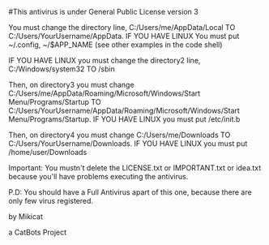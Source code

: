 #This antivirus is under General Public License version 3 

You must change the directory line, C:/Users/me/AppData/Local TO C:/Users/YourUsername/AppData. 
IF YOU HAVE LINUX You must put ~/.config, ~/$APP_NAME (see other examples in the code shell)

IF YOU HAVE LINUX you must change the directory2 line, C:/Windows/system32 TO /sbin

Then, on directory3 you must change C:/Users/me/AppData/Roaming/Microsoft/Windows/Start Menu/Programs/Startup 
TO C:/Users/YourUsername/AppData/Roaming/Microsoft/Windows/Start Menu/Programs/Startup.
IF YOU HAVE LINUX you must put /etc/init.b 

Then, on directory4 you must change C:/Users/me/Downloads TO C:/Users/YourUsername/Downloads.
IF YOU HAVE LINUX you must put /home/user/Downloads

Important: You mustn't delete the LICENSE.txt or IMPORTANT.txt or idea.txt because you'll have problems executing the antivirus.

P.D: You should have a Full Antivirus apart of this one, because there are only few virus registered. 


by Mikicat

a CatBots Project
